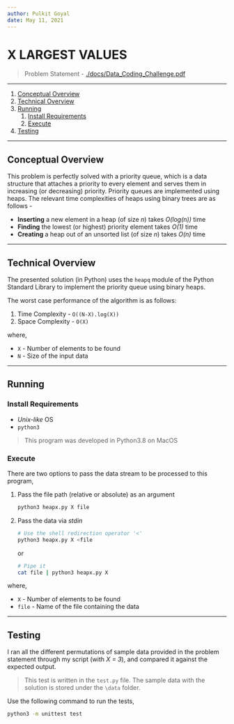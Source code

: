 ```yaml
---
author: Pulkit Goyal
date: May 11, 2021
---
```


# X LARGEST VALUES

> Problem Statement - [./docs/Data_Coding_Challenge.pdf](./docs/Data_Coding_Challenge.pdf)  

---

1. [Conceptual Overview](#conceptual-overview)
2. [Technical Overview](#technical-overview)
3. [Running](#running)
   1. [Install Requirements](#install-requirements)
   2. [Execute](#execute)
4. [Testing](#testing)

---

## Conceptual Overview

This problem is perfectly solved with a priority queue, which is a data structure that attaches a priority to every element and serves them in increasing (or decreasing) priority. Priority queues are implemented using heaps. The relevant time complexities of heaps using binary trees are as follows -

- **Inserting** a new element in a heap (of size *n*) takes *O(log(n))* time
- **Finding** the lowest (or highest) priority element takes *O(1)* time
- **Creating** a heap out of an unsorted list (of size *n*) takes *O(n)* time

---

## Technical Overview

The presented solution (in Python) uses the `heapq` module of the Python Standard Library to implement the priority queue using binary heaps.  

The worst case performance of the algorithm is as follows:

1. Time Complexity - `O((N-X).log(X))`
1. Space Complexity - `O(X)`

where,

- `X` - Number of elements to be found
- `N` - Size of the input data

---

## Running

### Install Requirements

- *Unix-like* OS
- `python3`

> This program was developed in Python3.8 on MacOS

### Execute

There are two options to pass the data stream to be processed to this program,

1. Pass the file path (relative or absolute) as an argument

    ``` bash
    python3 heapx.py X file
    ```

1. Pass the data via *stdin*

    ``` bash
    # Use the shell redirection operator '<'
    python3 heapx.py X <file
    ```

    or

    ``` bash
    # Pipe it
    cat file | python3 heapx.py X
    ```

where,

- `X` - Number of elements to be found
- `file` - Name of the file containing the data

---

## Testing

I ran all the different permutations of sample data provided in the problem statement through my script (with *X = 3*), and compared it against the expected output.  

> This test is written in the `test.py` file. The sample data with the solution is stored under the `\data` folder.  

Use the following command to run the tests,

``` bash
python3 -m unittest test
```
